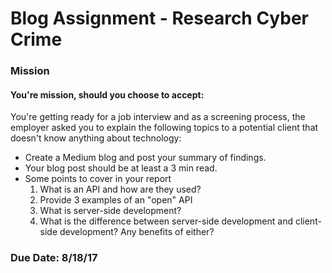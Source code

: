 # Blog Assignment - Research Cyber Crime

### Mission<br> 
#### You're mission, should you choose to accept:

You're getting ready for a job interview and as a screening process, the employer asked you to explain the following topics to a potential client that doesn't know anything about technology:
- Create a Medium blog and post your summary of findings. 
- Your blog post should be at least a 3 min read.
- Some points to cover in your report 
  1. What is an API and how are they used?
  2. Provide 3 examples of an "open" API
  3. What is server-side development? 
  4. What is the difference between server-side development and client-side development? Any benefits of either? 

### Due Date: 8/18/17
